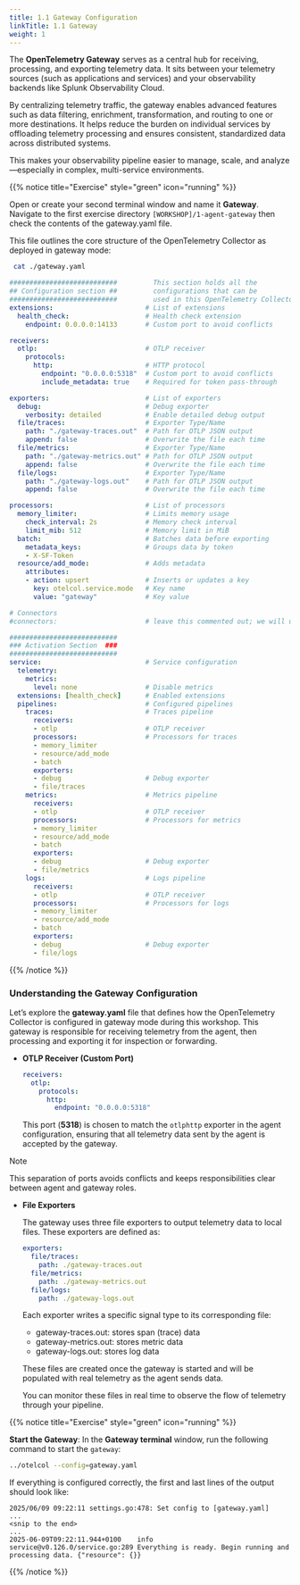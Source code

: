 ```yaml
---
title: 1.1 Gateway Configuration
linkTitle: 1.1 Gateway 
weight: 1
---
```


The **OpenTelemetry Gateway** serves as a central hub for receiving, processing, and exporting telemetry data. It sits between your telemetry sources (such as applications and services) and your observability backends like Splunk Observability Cloud.

By centralizing telemetry traffic, the gateway enables advanced features such as data filtering, enrichment, transformation, and routing to one or more destinations. It helps reduce the burden on individual services by offloading telemetry processing and ensures consistent, standardized data across distributed systems.

This makes your observability pipeline easier to manage, scale, and analyze—especially in complex, multi-service environments.

{{% notice title="Exercise" style="green" icon="running" %}}

Open or create your second terminal window and name it **Gateway**. Navigate to the first exercise directory `[WORKSHOP]/1-agent-gateway`
then check the contents of the gateway.yaml file.

This file outlines the core structure of the OpenTelemetry Collector as deployed in gateway mode:

```bash
 cat ./gateway.yaml
```

```yaml { title="gateway.yaml" }
###########################         This section holds all the
## Configuration section ##         configurations that can be 
###########################         used in this OpenTelemetry Collector
extensions:                       # List of extensions
  health_check:                   # Health check extension
    endpoint: 0.0.0.0:14133       # Custom port to avoid conflicts

receivers:
  otlp:                           # OTLP receiver
    protocols:
      http:                       # HTTP protocol
        endpoint: "0.0.0.0:5318"  # Custom port to avoid conflicts
        include_metadata: true    # Required for token pass-through

exporters:                        # List of exporters
  debug:                          # Debug exporter
    verbosity: detailed           # Enable detailed debug output
  file/traces:                    # Exporter Type/Name
    path: "./gateway-traces.out"  # Path for OTLP JSON output
    append: false                 # Overwrite the file each time
  file/metrics:                   # Exporter Type/Name
    path: "./gateway-metrics.out" # Path for OTLP JSON output
    append: false                 # Overwrite the file each time
  file/logs:                      # Exporter Type/Name
    path: "./gateway-logs.out"    # Path for OTLP JSON output
    append: false                 # Overwrite the file each time

processors:                       # List of processors
  memory_limiter:                 # Limits memory usage
    check_interval: 2s            # Memory check interval
    limit_mib: 512                # Memory limit in MiB
  batch:                          # Batches data before exporting
    metadata_keys:                # Groups data by token
    - X-SF-Token
  resource/add_mode:              # Adds metadata
    attributes:
    - action: upsert              # Inserts or updates a key
      key: otelcol.service.mode   # Key name
      value: "gateway"            # Key value

# Connectors
#connectors:                      # leave this commented out; we will uncomment in an upcoming exercise

###########################
### Activation Section  ###
###########################
service:                          # Service configuration
  telemetry:
    metrics:
      level: none                 # Disable metrics
  extensions: [health_check]      # Enabled extensions
  pipelines:                      # Configured pipelines
    traces:                       # Traces pipeline
      receivers:
      - otlp                      # OTLP receiver
      processors:                 # Processors for traces
      - memory_limiter
      - resource/add_mode
      - batch
      exporters:
      - debug                     # Debug exporter
      - file/traces
    metrics:                      # Metrics pipeline
      receivers:
      - otlp                      # OTLP receiver
      processors:                 # Processors for metrics
      - memory_limiter
      - resource/add_mode
      - batch
      exporters:
      - debug                     # Debug exporter
      - file/metrics
    logs:                         # Logs pipeline
      receivers:
      - otlp                      # OTLP receiver
      processors:                 # Processors for logs
      - memory_limiter
      - resource/add_mode
      - batch
      exporters:
      - debug                     # Debug exporter
      - file/logs
```

{{% /notice %}}

### Understanding the Gateway Configuration

Let’s explore the **gateway.yaml** file that defines how the OpenTelemetry Collector is configured in gateway mode during this workshop. This gateway is responsible for receiving telemetry from the agent, then processing and exporting it for inspection or forwarding.

* **OTLP Receiver (Custom Port)**

  ```yaml
  receivers:
    otlp:
      protocols:
        http:
          endpoint: "0.0.0.0:5318"
  ```

  This port (**5318**) is chosen to match the `otlphttp` exporter in the agent configuration, ensuring that all telemetry data sent by the agent is accepted by the gateway.

> [!NOTE]
> This separation of ports avoids conflicts and keeps responsibilities clear between agent and gateway roles.

* **File Exporters**

  The gateway uses three file exporters to output telemetry data to local files. These exporters are defined as:

  ```yaml
  exporters:
    file/traces:
      path: ./gateway-traces.out
    file/metrics:
      path: ./gateway-metrics.out
    file/logs:
      path: ./gateway-logs.out
  ```

  Each exporter writes a specific signal type to its corresponding file:

  * gateway-traces.out: stores span (trace) data
  * gateway-metrics.out: stores metric data
  * gateway-logs.out: stores log data

  These files are created once the gateway is started and will be populated with real telemetry as the agent sends data.

  You can monitor these files in real time to observe the flow of telemetry through your pipeline.  

{{% notice title="Exercise" style="green" icon="running" %}}

**Start the Gateway**: In the **Gateway terminal** window, run the following command to start the `gateway`:

```bash {title="Start the Gateway"}
../otelcol --config=gateway.yaml
```

If everything is configured correctly, the first and last lines of the output should look like:

```text
2025/06/09 09:22:11 settings.go:478: Set config to [gateway.yaml]
...
<snip to the end>
...
2025-06-09T09:22:11.944+0100    info    service@v0.126.0/service.go:289 Everything is ready. Begin running and processing data. {"resource": {}}
```

{{% /notice %}}
